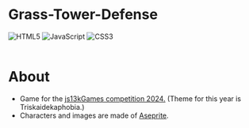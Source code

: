 # Grass-Tower-Defense
![HTML5](https://img.shields.io/badge/html5-%23E34F26.svg?style=for-the-badge&logo=html5&logoColor=white)
![JavaScript](https://img.shields.io/badge/javascript-%23323330.svg?style=for-the-badge&logo=javascript&logoColor=%23F7DF1E)
![CSS3](https://img.shields.io/badge/css3-%231572B6.svg?style=for-the-badge&logo=css3&logoColor=white) <br/><br/>


# About
* Game for the [js13kGames competition 2024.](https://js13kgames.com/) (Theme for this year is Triskaidekaphobia.)
* Characters and images are made of [Aseprite](https://github.com/aseprite/aseprite).
